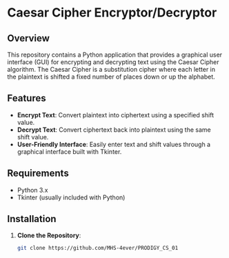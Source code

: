 # Caesar Cipher Encryptor/Decryptor

## Overview

This repository contains a Python application that provides a graphical user interface (GUI) for encrypting and decrypting text using the Caesar Cipher algorithm. The Caesar Cipher is a substitution cipher where each letter in the plaintext is shifted a fixed number of places down or up the alphabet.

## Features

- **Encrypt Text**: Convert plaintext into ciphertext using a specified shift value.
- **Decrypt Text**: Convert ciphertext back into plaintext using the same shift value.
- **User-Friendly Interface**: Easily enter text and shift values through a graphical interface built with Tkinter.


## Requirements

- Python 3.x
- Tkinter (usually included with Python)

## Installation

1. **Clone the Repository**:

   ```bash
   git clone https://github.com/MHS-4ever/PRODIGY_CS_01
